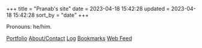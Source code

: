 +++
title = "Pranab's site"
date = 2023-04-18 15:42:28
updated = 2023-04-18 15:42:28
sort_by = "date"
+++

<!--
Using html doesn't register these as backlinks,
so if I change this, remember to filter index from backlinks
-->

Pronouns: he/him.

<nav>
  <a href="/portfolio">Portfolio</a>
  <a href="/about">About/Contact</a>
  <a href="/log">Log</a>
  <a href="/bookmarks">Bookmarks</a>
  <a href="/atom.xml">Web Feed</a>
</nav>
